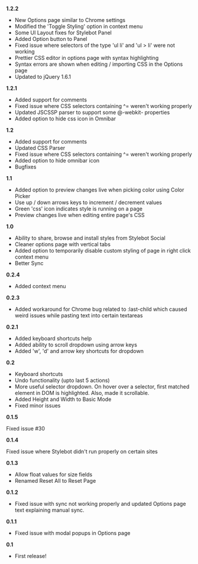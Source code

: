 **1.2.2**
* New Options page similar to Chrome settings
* Modified the 'Toggle Styling' option in context menu
* Some UI Layout fixes for Stylebot Panel
* Added Option button to Panel
* Fixed issue where selectors of the type 'ul li' and 'ul > li' were not working
* Prettier CSS editor in options page with syntax highlighting
* Syntax errors are shown when editing / importing CSS in the Options page
* Updated to jQuery 1.6.1

**1.2.1**
* Added support for comments
* Fixed issue where CSS selectors containing ^= weren't working properly
* Updated JSCSSP parser to support some @-webkit- properties
* Added option to hide css icon in Omnibar

**1.2**
* Added support for comments
* Updated CSS Parser
* Fixed issue where CSS selectors containing ^= weren't working properly
* Added option to hide omnibar icon
* Bugfixes

**1.1**
* Added option to preview changes live when picking color using Color Picker
* Use up / down arrows keys to increment / decrement values
* Green 'css' icon indicates style is running on a page
* Preview changes live when editing entire page's CSS

**1.0**
* Ability to share, browse and install styles from Stylebot Social
* Cleaner options page with vertical tabs
* Added option to temporarily disable custom styling of page in right click context menu
* Better Sync

**0.2.4**
* Added context menu

**0.2.3**
* Added workaround for Chrome bug related to :last-child which caused weird issues while pasting text into certain textareas

**0.2.1**

* Added keyboard shortcuts help
* Added ability to scroll dropdown using arrow keys
* Added 'w', 'd' and arrow key shortcuts for dropdown

**0.2**

* Keyboard shortcuts
* Undo functionality (upto last 5 actions)
* More useful selector dropdown. On hover over a selector, first matched element in DOM is highlighted. Also, made it scrollable.
* Added Height and Width to Basic Mode
* Fixed minor issues

**0.1.5**

Fixed issue #30

**0.1.4**

Fixed issue where Stylebot didn't run properly on certain sites

**0.1.3**

* Allow float values for size fields
* Renamed Reset All to Reset Page

**0.1.2**

* Fixed issue with sync not working properly and updated Options page text explaining manual sync.

**0.1.1**

* Fixed issue with modal popups in Options page

**0.1**

* First release!
